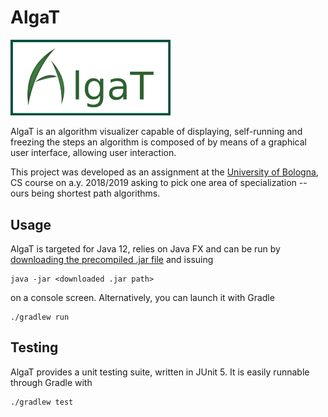 # AlgaT

<img alt="AlgaT Logo" src="src/main/resources/static/logo.png" width="256" />

AlgaT is an algorithm visualizer capable of displaying, self-running and
freezing the steps an algorithm is composed of by means of a graphical user
interface, allowing user interaction.

This project was developed as an assignment at the [University of Bologna](
https://www.unibo.it/en/), CS course on a.y. 2018/2019 asking to pick one area
of specialization -- ours being shortest path algorithms.

## Usage
AlgaT is targeted for Java 12, relies on Java FX and can be run by
[downloading the precompiled .jar file](
https://github.com/newnone/AlgaT/wiki/Downloads) and issuing

```
java -jar <downloaded .jar path>
```

on a console screen. Alternatively, you can launch it with Gradle

```
./gradlew run
```

## Testing
AlgaT provides a unit testing suite, written in JUnit 5. It is easily runnable
through Gradle with

```
./gradlew test
```
